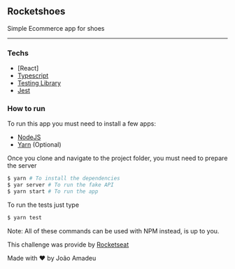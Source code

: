 ## Rocketshoes

Simple Ecommerce app for shoes
<hr>

### Techs 
- [React]
- [Typescript](https://www.typescriptlang.org/)
- [Testing Library](https://testing-library.com/docs/react-testing-library/setup)
- [Jest](https://jestjs.io/)

### How to run

To run this app you must need to install a few apps:

- [NodeJS](https://nodejs.org/en/)
- [Yarn](https://yarnpkg.com/) (Optional)

Once you clone and navigate to the project folder, you must need to prepare the server


```bash 
$ yarn # To install the dependencies
$ yar server # To run the fake API
$ yarn start # To run the app
```

To run the tests just type
```bash
$ yarn test 
```
Note: All of these commands can be used with NPM instead, is up to you.

This challenge was provide by [Rocketseat](https://rocketseat.com.br/) 


Made with :heart: by João Amadeu
